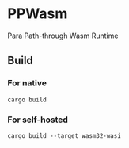 # PPWasm
Para Path-through Wasm Runtime
## Build
### For native

```
cargo build
```

### For self-hosted

```
cargo build --target wasm32-wasi
```
